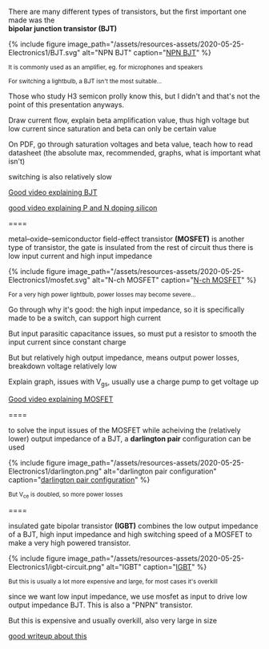 There are many different types of transistors, but the first important one made
was the  
**bipolar junction transistor (BJT)**

{% include figure
image_path="/assets/resources-assets/2020-05-25-Electronics1/BJT.svg"
alt="NPN BJT"
caption="[NPN BJT](https://commons.wikimedia.org/wiki/File:BJT_NPN_symbol_(case).svg)"
%}

<span class="fragment"><small>It is commonly used as an amplifier, eg. for
microphones and speakers</small></span>

<span class="fragment"><small>For switching a lightbulb, a BJT isn't the most
suitable...</small></span>

<aside class="notes" markdown=1>

Those who study H3 semicon prolly know this, but I didn't and that's not the
point of this presentation anyways.

Draw current flow, explain beta amplification value, thus high voltage but low
current since saturation and beta can only be certain value

On PDF, go through saturation voltages and beta value, teach how to read
datasheet (the absolute max, recommended, graphs, what is important what isn't)

switching is also relatively slow

[Good video explaining BJT](https://www.youtube.com/watch?v=WRm2oUw4owE)

[good video explaining P and N doping silicon](https://www.youtube.com/watch?v=IcrBqCFLHIY)

</aside>

====

metal–oxide–semiconductor field-effect transistor **(MOSFET)** is another type
of transistor, the gate is insulated from the rest of circuit thus there is low
input current and high input impedance

{% include figure
image_path="/assets/resources-assets/2020-05-25-Electronics1/mosfet.svg"
alt="N-ch MOSFET"
caption="[N-ch MOSFET](https://commons.wikimedia.org/wiki/File:IGFET_N-Ch_Enh_Labelled.svg)"
%}

<span class="fragment"><small>For a very high power lightbulb, power losses may
become severe...</small></span>

<aside class="notes" markdown=1>

Go through why it's good: the high input impedance, so it is specifically made
to be a switch, can support high current

But input parasitic capacitance issues, so must put a resistor to smooth the
input current since constant charge

But but relatively high output impedance, means output power losses, breakdown
voltage relatively low

Explain graph, issues with V<sub>gs</sub>, usually use a charge pump to get
voltage up

[Good video explaining MOSFET](https://www.youtube.com/watch?v=o4_NeqlJgOs)

</aside>

====

to solve the input issues of the MOSFET while acheiving the (relatively lower)
output impedance of a BJT, a **darlington pair** configuration can be used

{% include figure
image_path="/assets/resources-assets/2020-05-25-Electronics1/darlington.png"
alt="darlington pair configuration"
caption="[darlington pair configuration](https://circuitdigest.com/sites/default/files/inlineimages/u/Darlington-Transistor-Pair_0.png)"
%}

<span class="fragment"><small>But V<sub>ce</sub> is doubled, so more power
losses</small></span>

====

insulated gate bipolar transistor **(IGBT)** combines the low output impedance
of a BJT, high input impedance and high switching speed of a MOSFET to make a
very high powered transistor.

{% include figure
image_path="/assets/resources-assets/2020-05-25-Electronics1/igbt-circuit.png"
alt="IGBT"
caption="[IGBT](https://www.electronics-tutorials.ws/power/insulated-gate-bipolar-transistor.html)"
%}

<span class="fragment"><small>But this is usually a lot more expensive and
large, for most cases it's overkill</small></span>

<aside class="notes" markdown=1>

since we want low input impedance, we use mosfet as input to drive low output
impedance BJT. This is also a "PNPN" transistor.

But this is expensive and usually overkill, also very large in size

[good writeup about this](https://www.electronics-tutorials.ws/power/insulated-gate-bipolar-transistor.html)

</aside>
